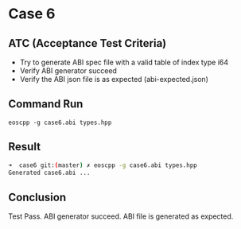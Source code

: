 # Case 6

## ATC (Acceptance Test Criteria)
- Try to generate ABI spec file with a valid table of index type i64
- Verify ABI generator succeed
- Verify the ABI json file is as expected (abi-expected.json)

## Command Run
```
eoscpp -g case6.abi types.hpp
```

## Result
```bash
➜  case6 git:(master) ✗ eoscpp -g case6.abi types.hpp
Generated case6.abi ...
```

## Conclusion
Test Pass.
ABI generator succeed.
ABI file is generated as expected.
